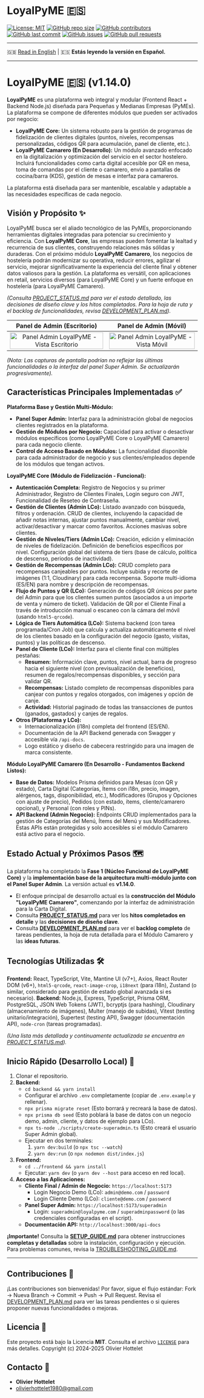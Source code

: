 # LoyalPyME 🇪🇸

[![License: MIT](https://img.shields.io/badge/License-MIT-yellow.svg?style=flat-square)](https://opensource.org/licenses/MIT)
[![GitHub repo size](https://img.shields.io/github/repo-size/R3v180/LoyalPyME?style=flat-square)](https://github.com/R3v180/LoyalPyME)
[![GitHub contributors](https://img.shields.io/github/contributors/R3v180/LoyalPyME?style=flat-square)](https://github.com/R3v180/LoyalPyME/graphs/contributors)
[![GitHub last commit](https://img.shields.io/github/last-commit/R3v180/LoyalPyME?style=flat-square)](https://github.com/R3v180/LoyalPyME/commits/main)
[![GitHub issues](https://img.shields.io/github/issues/R3v180/LoyalPyME?style=flat-square)](https://github.com/R3v180/LoyalPyME/issues)
[![GitHub pull requests](https://img.shields.io/github/issues-pr/R3v180/LoyalPyME?style=flat-square)](https://github.com/R3v180/LoyalPyME/pulls)

---

🇬🇧 [Read in English](README.md) | 🇪🇸 **Estás leyendo la versión en Español.**

---

# LoyalPyME 🇪🇸 (v1.14.0)

**LoyalPyME** es una plataforma web integral y modular (Frontend React + Backend Node.js) diseñada para Pequeñas y Medianas Empresas (PyMEs). La plataforma se compone de diferentes módulos que pueden ser activados por negocio:

- **LoyalPyME Core:** Un sistema robusto para la gestión de programas de fidelización de clientes digitales (puntos, niveles, recompensas personalizadas, códigos QR para acumulación, panel de cliente, etc.).
- **LoyalPyME Camarero (En Desarrollo):** Un módulo avanzado enfocado en la digitalización y optimización del servicio en el sector hostelero. Incluirá funcionalidades como carta digital accesible por QR en mesa, toma de comandas por el cliente o camarero, envío a pantallas de cocina/barra (KDS), gestión de mesas e interfaz para camareros.

La plataforma está diseñada para ser mantenible, escalable y adaptable a las necesidades específicas de cada negocio.

## Visión y Propósito ✨

LoyalPyME busca ser el aliado tecnológico de las PyMEs, proporcionando herramientas digitales integradas para potenciar su crecimiento y eficiencia.
Con **LoyalPyME Core**, las empresas pueden fomentar la lealtad y recurrencia de sus clientes, construyendo relaciones más sólidas y duraderas.
Con el próximo módulo **LoyalPyME Camarero**, los negocios de hostelería podrán modernizar su operativa, reducir errores, agilizar el servicio, mejorar significativamente la experiencia del cliente final y obtener datos valiosos para la gestión.
La plataforma es versátil, con aplicaciones en retail, servicios diversos (para LoyalPyME Core) y un fuerte enfoque en hostelería (para LoyalPyME Camarero).

_(Consulta [PROJECT_STATUS.md](./PROJECT_STATUS.md) para ver el estado detallado, las decisiones de diseño clave y los hitos completados. Para la hoja de ruta y el backlog de funcionalidades, revisa [DEVELOPMENT_PLAN.md](./DEVELOPMENT_PLAN.md))._

|                                   Panel de Admin (Escritorio)                                   |                                      Panel de Admin (Móvil)                                      |
| :---------------------------------------------------------------------------------------------: | :----------------------------------------------------------------------------------------------: |
| <img src="images/SC_LoyalPyME.png" alt="Panel Admin LoyalPyME - Vista Escritorio" width="100%"> | <img src="images/SC_LoyalPyME_PHONE.png" alt="Panel Admin LoyalPyME - Vista Móvil" width="100%"> |

_(Nota: Las capturas de pantalla podrían no reflejar las últimas funcionalidades o la interfaz del panel Super Admin. Se actualizarán progresivamente)._

## Características Principales Implementadas ✅

**Plataforma Base y Gestión Multi-Módulo:**

- **Panel Super Admin:** Interfaz para la administración global de negocios clientes registrados en la plataforma.
- **Gestión de Módulos por Negocio:** Capacidad para activar o desactivar módulos específicos (como LoyalPyME Core o LoyalPyME Camarero) para cada negocio cliente.
- **Control de Acceso Basado en Módulos:** La funcionalidad disponible para cada administrador de negocio y sus clientes/empleados depende de los módulos que tengan activos.

**LoyalPyME Core (Módulo de Fidelización - Funcional):**

- **Autenticación Completa:** Registro de Negocios y su primer Administrador, Registro de Clientes Finales, Login seguro con JWT, Funcionalidad de Reseteo de Contraseña.
- **Gestión de Clientes (Admin LCo):** Listado avanzado con búsqueda, filtros y ordenación. CRUD de clientes, incluyendo la capacidad de añadir notas internas, ajustar puntos manualmente, cambiar nivel, activar/desactivar y marcar como favoritos. Acciones masivas sobre clientes.
- **Gestión de Niveles/Tiers (Admin LCo):** Creación, edición y eliminación de niveles de fidelización. Definición de beneficios específicos por nivel. Configuración global del sistema de tiers (base de cálculo, política de descenso, periodos de inactividad).
- **Gestión de Recompensas (Admin LCo):** CRUD completo para recompensas canjeables por puntos. Incluye subida y recorte de imágenes (1:1, Cloudinary) para cada recompensa. Soporte multi-idioma (ES/EN) para nombre y descripción de recompensas.
- **Flujo de Puntos y QR (LCo):** Generación de códigos QR únicos por parte del Admin para que los clientes sumen puntos (asociados a un importe de venta y número de ticket). Validación de QR por el Cliente Final a través de introducción manual o escaneo con la cámara del móvil (usando `html5-qrcode`).
- **Lógica de Tiers Automática (LCo):** Sistema backend (con tarea programada/Cron Job) que calcula y actualiza automáticamente el nivel de los clientes basado en la configuración del negocio (gasto, visitas, puntos) y las políticas de descenso.
- **Panel de Cliente (LCo):** Interfaz para el cliente final con múltiples pestañas:
  - **Resumen:** Información clave, puntos, nivel actual, barra de progreso hacia el siguiente nivel (con previsualización de beneficios), resumen de regalos/recompensas disponibles, y sección para validar QR.
  - **Recompensas:** Listado completo de recompensas disponibles para canjear con puntos y regalos otorgados, con imágenes y opción de canje.
  - **Actividad:** Historial paginado de todas las transacciones de puntos (ganados, gastados) y canjes de regalos.
- **Otros (Plataforma y LCo):**
  - Internacionalización (i18n) completa del frontend (ES/EN).
  - Documentación de la API Backend generada con Swagger y accesible vía `/api-docs`.
  - Logo estático y diseño de cabecera restringido para una imagen de marca consistente.

**Módulo LoyalPyME Camarero (En Desarrollo - Fundamentos Backend Listos):**

- **Base de Datos:** Modelos Prisma definidos para Mesas (con QR y estado), Carta Digital (Categorías, Ítems con i18n, precio, imagen, alérgenos, tags, disponibilidad, etc.), Modificadores (Grupos y Opciones con ajuste de precio), Pedidos (con estado, ítems, cliente/camarero opcional), y Personal (con roles y PINs).
- **API Backend (Admin Negocio):** Endpoints CRUD implementados para la gestión de Categorías del Menú, Ítems del Menú y sus Modificadores. Estas APIs están protegidas y solo accesibles si el módulo Camarero está activo para el negocio.

## Estado Actual y Próximos Pasos 🗺️

La plataforma ha completado la **Fase 1 (Núcleo Funcional de LoyalPyME Core)** y la **implementación base de la arquitectura multi-módulo junto con el Panel Super Admin**. La versión actual es **v1.14.0**.

- El enfoque principal de desarrollo actual es la **construcción del Módulo "LoyalPyME Camarero"**, comenzando por la interfaz de administración para la Carta Digital.
- Consulta **[PROJECT_STATUS.md](./PROJECT_STATUS.md)** para ver los **hitos completados en detalle** y las **decisiones de diseño clave**.
- Consulta **[DEVELOPMENT_PLAN.md](./DEVELOPMENT_PLAN.md)** para ver el **backlog completo** de tareas pendientes, la hoja de ruta detallada para el Módulo Camarero y las **ideas futuras**.

## Tecnologías Utilizadas 🛠️

**Frontend:** React, TypeScript, Vite, Mantine UI (v7+), Axios, React Router DOM (v6+), `html5-qrcode`, `react-image-crop`, `i18next` (para i18n), Zustand (o similar, considerado para gestión de estado global avanzada si es necesario).
**Backend:** Node.js, Express, TypeScript, Prisma ORM, PostgreSQL, JSON Web Tokens (JWT), bcryptjs (para hashing), Cloudinary (almacenamiento de imágenes), Multer (manejo de subidas), Vitest (testing unitario/integración), Supertest (testing API), Swagger (documentación API), `node-cron` (tareas programadas).

_(Una lista más detallada y continuamente actualizada se encuentra en [PROJECT_STATUS.md](./PROJECT_STATUS.md))._

## Inicio Rápido (Desarrollo Local) 🚀

1.  Clonar el repositorio.
2.  **Backend:**
    - `cd backend && yarn install`
    - Configurar el archivo `.env` completamente (copiar de `.env.example` y rellenar).
    - `npx prisma migrate reset` (Esto borrará y recreará la base de datos).
    - `npx prisma db seed` (Esto poblará la base de datos con un negocio demo, admin, cliente, y datos de ejemplo para LCo).
    - `npx ts-node ./scripts/create-superadmin.ts` (Esto creará el usuario Super Admin global).
    - Ejecutar en dos terminales:
      1.  `yarn dev:build` (o `npx tsc --watch`)
      2.  `yarn dev:run` (o `npx nodemon dist/index.js`)
3.  **Frontend:**
    - `cd ../frontend && yarn install`
    - Ejecutar: `yarn dev` (o `yarn dev --host` para acceso en red local).
4.  **Acceso a las Aplicaciones:**
    - **Cliente Final / Admin de Negocio:** `https://localhost:5173`
      - Login Negocio Demo (LCo): `admin@demo.com` / `password`
      - Login Cliente Demo (LCo): `cliente@demo.com` / `password`
    - **Panel Super Admin:** `https://localhost:5173/superadmin`
      - Login: `superadmin@loyalpyme.com` / `superadminpassword` (o las credenciales configuradas en el script).
    - **Documentación API:** `http://localhost:3000/api-docs`

**¡Importante!** Consulta la **[SETUP_GUIDE.md](./SETUP_GUIDE.md)** para obtener instrucciones **completas y detalladas** sobre la instalación, configuración y ejecución. Para problemas comunes, revisa la [TROUBLESHOOTING_GUIDE.md](./TROUBLESHOOTING_GUIDE.md).

---

## Contribuciones 🤝

¡Las contribuciones son bienvenidas! Por favor, sigue el flujo estándar: Fork -> Nueva Branch -> Commit -> Push -> Pull Request. Revisa el [DEVELOPMENT_PLAN.md](./DEVELOPMENT_PLAN.md) para ver las tareas pendientes o si quieres proponer nuevas funcionalidades o mejoras.

## Licencia 📜

Este proyecto está bajo la Licencia **MIT**. Consulta el archivo [`LICENSE`](./LICENSE) para más detalles.
Copyright (c) 2024-2025 Olivier Hottelet

## Contacto 📧

- **Olivier Hottelet**
- olivierhottelet1980@gmail.com
